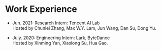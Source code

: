 # Work Experience

- Jun. 2021: Research Intern: Tencent AI Lab
<br />Hosted by Chunlei Zhang, Max W.Y. Lam, Jun Wang, Dan Su, Dong Yu.
      
- July. 2020: Engineering Intern: Lark, ByteDance
<br />Hosted by Xinming Yan, Xiaolong Su, Hua Gao.